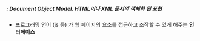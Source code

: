 ##### : Document Object Model. HTML이나 XML 문서의 객체화 된 표현

+ 프로그래밍 언어 (js 등) 가 웹 페이지의 요소를 접근하고 조작할 수 있게 해주는 **인터페이스** 